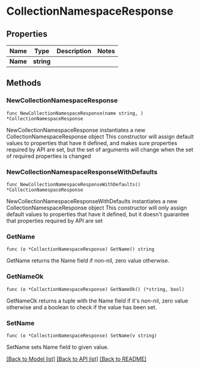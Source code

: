 # CollectionNamespaceResponse

## Properties

Name | Type | Description | Notes
------------ | ------------- | ------------- | -------------
**Name** | **string** |  | 

## Methods

### NewCollectionNamespaceResponse

`func NewCollectionNamespaceResponse(name string, ) *CollectionNamespaceResponse`

NewCollectionNamespaceResponse instantiates a new CollectionNamespaceResponse object
This constructor will assign default values to properties that have it defined,
and makes sure properties required by API are set, but the set of arguments
will change when the set of required properties is changed

### NewCollectionNamespaceResponseWithDefaults

`func NewCollectionNamespaceResponseWithDefaults() *CollectionNamespaceResponse`

NewCollectionNamespaceResponseWithDefaults instantiates a new CollectionNamespaceResponse object
This constructor will only assign default values to properties that have it defined,
but it doesn't guarantee that properties required by API are set

### GetName

`func (o *CollectionNamespaceResponse) GetName() string`

GetName returns the Name field if non-nil, zero value otherwise.

### GetNameOk

`func (o *CollectionNamespaceResponse) GetNameOk() (*string, bool)`

GetNameOk returns a tuple with the Name field if it's non-nil, zero value otherwise
and a boolean to check if the value has been set.

### SetName

`func (o *CollectionNamespaceResponse) SetName(v string)`

SetName sets Name field to given value.



[[Back to Model list]](../README.md#documentation-for-models) [[Back to API list]](../README.md#documentation-for-api-endpoints) [[Back to README]](../README.md)


